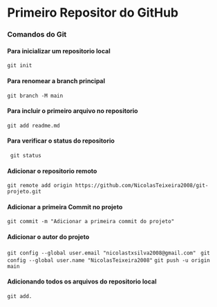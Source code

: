 # Primeiro Repositor do GitHub
### Comandos do Git
#### Para inicializar um repositorio local
`git init`
#### Para renomear a branch principal
`git branch -M main`
#### Para incluir o primeiro arquivo no repositorio
`git add readme.md`
#### Para verificar o status do repositorio
` git status`
#### Adicionar o repositorio remoto
`git remote add origin https://github.com/NicolasTeixeira2008/git-projeto.git`
#### Adicionar a primeira Commit no projeto
`git commit -m "Adicionar a primeira commit do projeto"`
#### Adicionar o autor do projeto
 `git config --global user.email "nicolastxsilva2008@gmail.com"`
 ` git config --global user.name "NicolasTeixeira2008"`
 `git push -u origin main`
#### Adicionando todos os arquivos do repositorio local

`git add.`

